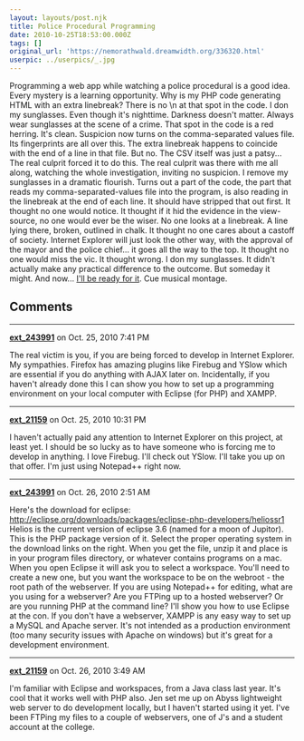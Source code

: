 ```yaml
---
layout: layouts/post.njk
title: Police Procedural Programming
date: 2010-10-25T18:53:00.000Z
tags: []
original_url: 'https://nemorathwald.dreamwidth.org/336320.html'
userpic: ../userpics/_.jpg
---
```

Programming a web app while watching a police procedural is a good idea. Every mystery is a learning opportunity. Why is my PHP code generating HTML with an extra linebreak? There is no \\n at that spot in the code. I don my sunglasses. Even though it's nighttime. Darkness doesn't matter. Always wear sunglasses at the scene of a crime. That spot in the code is a red herring. It's clean. Suspicion now turns on the comma-separated values file. Its fingerprints are all over this. The extra linebreak happens to coincide with the end of a line in that file. But no. The CSV itself was just a patsy... The real culprit forced it to do this. The real culprit was there with me all along, watching the whole investigation, inviting no suspicion. I remove my sunglasses in a dramatic flourish. Turns out a part of the code, the part that reads my comma-separated-values file into the program, is also reading in the linebreak at the end of each line. It should have stripped that out first. It thought no one would notice. It thought if it hid the evidence in the view-source, no one would ever be the wiser. No one looks at a linebreak. A line lying there, broken, outlined in chalk. It thought no one cares about a castoff of society. Internet Explorer will just look the other way, with the approval of the mayor and the police chief... it goes all the way to the top. It thought no one would miss the vic. It thought wrong. I don my sunglasses. It didn't actually make any practical difference to the outcome. But someday it might. And now... [I'll be ready for it](http://www.youtube.com/watch?v=a1Y73sPHKxw). Cue musical montage.

## Comments

---

**[ext_243991](https://www.dreamwidth.org/users/ext_243991)** on Oct. 25, 2010 7:41 PM

The real victim is you, if you are being forced to develop in Internet Explorer. My sympathies. Firefox has amazing plugins like Firebug and YSlow which are essential if you do anything with AJAX later on. Incidentally, if you haven't already done this I can show you how to set up a programming environment on your local computer with Eclipse (for PHP) and XAMPP.

---

**[ext_21159](https://www.dreamwidth.org/users/ext_21159)** on Oct. 25, 2010 10:31 PM

I haven't actually paid any attention to Internet Explorer on this project, at least yet. I should be so lucky as to have someone who is forcing me to develop in anything. I love Firebug. I'll check out YSlow. I'll take you up on that offer. I'm just using Notepad++ right now.

---

**[ext_243991](https://www.dreamwidth.org/users/ext_243991)** on Oct. 26, 2010 2:51 AM

Here's the download for eclipse: http://eclipse.org/downloads/packages/eclipse-php-developers/heliossr1 Helios is the current version of eclipse 3.6 (named for a moon of Jupitor). This is the PHP package version of it. Select the proper operating system in the download links on the right. When you get the file, unzip it and place is in your program files directory, or whatever contains programs on a mac. When you open Eclipse it will ask you to select a workspace. You'll need to create a new one, but you want the workspace to be on the webroot - the root path of the webserver. If you are using Notepad++ for editing, what are you using for a webserver? Are you FTPing up to a hosted webserver? Or are you running PHP at the command line? I'll show you how to use Eclipse at the con. If you don't have a webserver, XAMPP is any easy way to set up a MySQL and Apache server. It's not intended as a production environment (too many security issues with Apache on windows) but it's great for a development environment.

---

**[ext_21159](https://www.dreamwidth.org/users/ext_21159)** on Oct. 26, 2010 3:49 AM

I'm familiar with Eclipse and workspaces, from a Java class last year. It's cool that it works well with PHP also. Jen set me up on Abyss lightweight web server to do development locally, but I haven't started using it yet. I've been FTPing my files to a couple of webservers, one of J's and a student account at the college.
